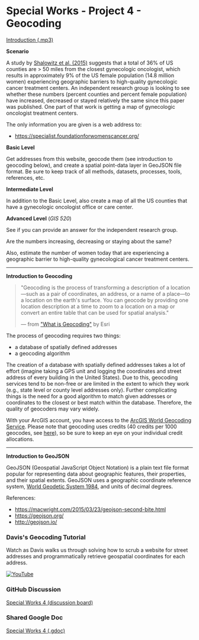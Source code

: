 # Special Works - Project 4 - Geocoding
[Introduction (.mp3)](https://drive.google.com/file/d/1LSRGm7Dio9Ci9-sZ8kOSK6csYohmXlaQ/view)

**Scenario**

A study by [Shalowitz et al. (2015)](https://doi.org/10.1016/j.ygyno.2015.04.025) suggests that a total of 36% of US counties are > 50 miles from the closest gynecologic oncologist, which results in approximately 9% of the US female population (14.8 million women) experiencing geographic barriers to high-quality gynecologic cancer treatment centers.
An independent research group is looking to see whether these numbers (percent counties and percent female population) have increased, decreased or stayed relatively the same since this paper was published.
One part of that work is getting a map of gynecologic oncologist treatment centers.

The only information you are given is a web address to:

* https://specialist.foundationforwomenscancer.org/

**Basic Level**

Get addresses from this website, geocode them (see introduction to geocoding below), and create a spatial point-data layer in GeoJSON file format.
Be sure to keep track of all methods, datasets, processes, tools, references, etc.

**Intermediate Level**

In addition to the Basic Level, also create a map of all the US counties that have a gynecologic oncologist office or care center.

**Advanced Level** (_GIS 520_)

See if you can provide an answer for the independent research group.

Are the numbers increasing, decreasing or staying about the same?

Also, estimate the number of women today that are experiencing a geographic barrier to high-quality gynecological cancer treatment centers.

---

**Introduction to Geocoding**

> "Geocoding is the process of transforming a description of a location&mdash;such as a pair of coordinates, an address, or a name of a place&mdash;to a location on the earth's surface. 
> You can geocode by providing one location description at a time to zoom to a location on a map or convert an entire table that can be used for spatial analysis."
>
> &mdash; from ["What is Geocoding"](https://pro.arcgis.com/en/pro-app/latest/help/data/geocoding/introduction-to-finding-places-on-a-map.htm) by Esri

The process of geocoding requires two things:

* a database of spatially defined addresses
* a geocoding algorithm

The creation of a database with spatially defined addresses takes a lot of effort (imagine taking a GPS unit and logging the coordinates and street address of every building in the United States).
Due to this, geocoding services tend to be non-free or are limited in the extent to which they work (e.g., state level or county level addresses only).
Further complicating things is the need for a good algorithm to match given addresses or coordinates to the closest or best match within the database.
Therefore, the quality of geocoders may vary widely.

With your ArcGIS account, you have access to the [ArcGIS World Geocoding Service](https://developers.arcgis.com/rest/geocode/api-reference/overview-world-geocoding-service.htm).
Please note that geocoding uses credits (40 credits per 1000 geocodes, see [here](https://doc.arcgis.com/en/arcgis-online/administer/credits.htm#ESRI_SECTION1_709121D2C7694DCAB9B8592F36F7A5BA)), so be sure to keep an eye on your individual credit allocations.

---

**Introduction to GeoJSON**

GeoJSON (Geospatial JavaScript Object Notation) is a plain text file format popular for representing data about geographic features, their properties, and their spatial extents.
GeoJSON uses a geographic coordinate reference system, [World Geodetic System 1984](https://epsg.io/4326), and units of decimal degrees.

References:

- https://macwright.com/2015/03/23/geojson-second-bite.html
- https://geojson.org/
- http://geojson.io/

### Davis's Geocoding Tutorial
Watch as Davis walks us through solving how to scrub a website for street addresses and programmatically retrieve geospatial coordinates for each address.

[![YouTube](http://img.youtube.com/vi/KcqWJdWsKlo/0.jpg)](https://youtu.be/KcqWJdWsKlo)


### GitHub Discussion
[Special Works 4 (discussion board)](https://github.com/cga-wm/advgis-delta/discussions/10)

### Shared Google Doc
[Special Works 4 (.gdoc)](https://docs.google.com/document/d/1lzVDGyGrbupVeWuNrusXDvVBA96kQxjzJvoPtz7ctew/edit?usp=sharing)
